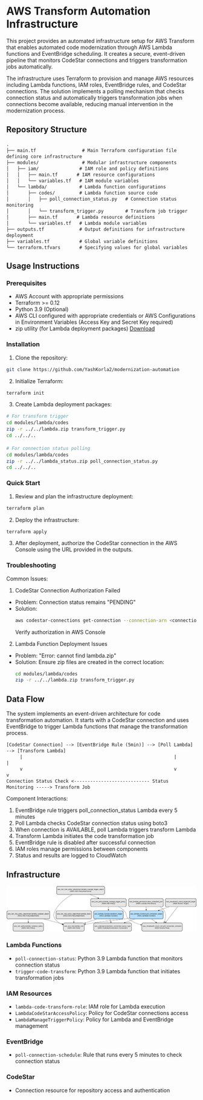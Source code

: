 # AWS Transform Automation Infrastructure

This project provides an automated infrastructure setup for AWS Transform that enables automated code modernization through AWS Lambda functions and EventBridge scheduling. It creates a secure, event-driven pipeline that monitors CodeStar connections and triggers transformation jobs automatically.

The infrastructure uses Terraform to provision and manage AWS resources including Lambda functions, IAM roles, EventBridge rules, and CodeStar connections. The solution implements a polling mechanism that checks connection status and automatically triggers transformation jobs when connections become available, reducing manual intervention in the modernization process.

## Repository Structure
```
.
├── main.tf                 # Main Terraform configuration file defining core infrastructure
├── modules/                # Modular infrastructure components
│   ├── iam/               # IAM role and policy definitions
│   │   ├── main.tf       # IAM resource configurations
│   │   └── variables.tf   # IAM module variables
│   └── lambda/            # Lambda function configurations
│       ├── codes/         # Lambda function source code
│       │   ├── poll_connection_status.py   # Connection status monitoring
│       │   └── transform_trigger.py        # Transform job trigger
│       ├── main.tf       # Lambda resource definitions
│       └── variables.tf   # Lambda module variables
├── outputs.tf             # Output definitions for infrastructure deployment
├── variables.tf           # Global variable definitions
└── terraform.tfvars       # Specifying values for global variables 
```

## Usage Instructions
### Prerequisites
- AWS Account with appropriate permissions
- Terraform >= 0.12
- Python 3.9 (Optional)
- AWS CLI configured with appropriate credentials or AWS Configurations in Environment Variables (Access Key and Secret Key required)
- zip utility (for Lambda deployment packages) [Download](http://stahlworks.com/dev/index.php?tool=zipunzip)

### Installation

1. Clone the repository:
```bash
git clone https://github.com/YashKorla2/modernization-automation
```

2. Initialize Terraform:
```bash
terraform init
```

3. Create Lambda deployment packages:
```bash
# For transform trigger
cd modules/lambda/codes
zip -r ../../lambda.zip transform_trigger.py
cd ../../..

# For connection status polling
cd modules/lambda/codes
zip -r ../../lambda_status.zip poll_connection_status.py
cd ../../..
```

### Quick Start

1. Review and plan the infrastructure deployment:
```bash
terraform plan
```

2. Deploy the infrastructure:
```bash
terraform apply
```

3. After deployment, authorize the CodeStar connection in the AWS Console using the URL provided in the outputs.

### Troubleshooting

Common Issues:

1. CodeStar Connection Authorization Failed
- Problem: Connection status remains "PENDING"
- Solution: 
  ```bash
  aws codestar-connections get-connection --connection-arn <connection-arn>
  ```
  Verify authorization in AWS Console

2. Lambda Function Deployment Issues
- Problem: "Error: cannot find lambda.zip"
- Solution: Ensure zip files are created in the correct location:
  ```bash
  cd modules/lambda/codes
  zip -r ../../lambda.zip transform_trigger.py
  ```

## Data Flow
The system implements an event-driven architecture for code transformation automation. It starts with a CodeStar connection and uses EventBridge to trigger Lambda functions that manage the transformation process.

```ascii
[CodeStar Connection] --> [EventBridge Rule (5min)] --> [Poll Lambda] --> [Transform Lambda]
     |                                                        |                    |
     v                                                        v                    v
Connection Status Check <---------------------------- Status Monitoring -----> Transform Job
```

Component Interactions:
1. EventBridge rule triggers poll_connection_status Lambda every 5 minutes
2. Poll Lambda checks CodeStar connection status using boto3
3. When connection is AVAILABLE, poll Lambda triggers transform Lambda
4. Transform Lambda initiates the code transformation job
5. EventBridge rule is disabled after successful connection
6. IAM roles manage permissions between components
7. Status and results are logged to CloudWatch

## Infrastructure

![Infrastructure diagram](./docs/infra.svg)

### Lambda Functions
- `poll-connection-status`: Python 3.9 Lambda function that monitors connection status
- `trigger-code-transform`: Python 3.9 Lambda function that initiates transformation jobs

### IAM Resources
- `lambda-code-transform-role`: IAM role for Lambda execution
- `LambdaCodeStarAccessPolicy`: Policy for CodeStar connections access
- `LambdaManageTriggerPolicy`: Policy for Lambda and EventBridge management

### EventBridge
- `poll-connection-schedule`: Rule that runs every 5 minutes to check connection status

### CodeStar
- Connection resource for repository access and authentication